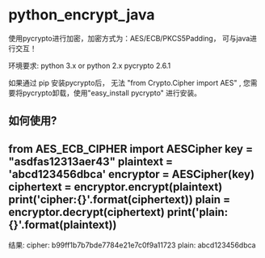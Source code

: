# python_encrypt_java
使用pycrypto进行加密，加密方式为：AES/ECB/PKCS5Padding， 可与java进行交互！

环境要求:
python 3.x or python 2.x
pycrypto        2.6.1

如果通过 pip 安装pycrypto后， 无法 "from Crypto.Cipher import AES" , 您需要将pycrypto卸载，使用"easy_install pycrypto"
进行安装。

如何使用?
------------------------------------------------
from AES_ECB_CIPHER import AESCipher
key = "asdfas12313aer43"
plaintext = 'abcd123456dbca'
encryptor = AESCipher(key)
ciphertext = encryptor.encrypt(plaintext)
print('cipher:{}'.format(ciphertext))
plain = encryptor.decrypt(ciphertext)
print('plain:{}'.format(plaintext))
------------------------------------------------
结果:
cipher: b99ff1b7b7bde7784e21e7c0f9a11723
plain: abcd123456dbca